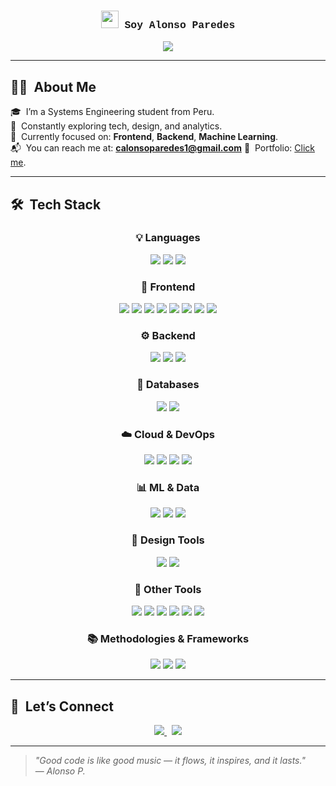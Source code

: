 <h3 align="center" style="font-family: Courier New, monospace;">
  <img src="https://media.giphy.com/media/hvRJCLFzcasrR4ia7z/giphy.gif" width="28">
  Soy Alonso Paredes
</h3>

<p align="center">
  <img src="https://readme-typing-svg.demolab.com?font=Courier+Prime&size=22&duration=4000&pause=2000&color=F5DEB3&center=true&width=435&lines=Systems+Engineering+Student;Building+useful+apps+with+retro+vibes;Learning+every+day+and+coding+with+style" />
</p>

---

## 🧑‍💻 &nbsp;About Me

🎓 &nbsp;I’m a Systems Engineering student from Peru.  
🧠 &nbsp;Constantly exploring tech, design, and analytics.  
📲 &nbsp;Currently focused on: **Frontend**, **Backend**, **Machine Learning**.  
📬 &nbsp;You can reach me at: **calonsoparedes1@gmail.com**
💼 &nbsp;Portfolio: [Click me](https://hxtxrchq.github.io/Portfolio/).  

---

## 🛠️ &nbsp;Tech Stack

<div align="center">

### 💡 Languages
<img src="https://img.shields.io/badge/Python-FFD43B?style=flat-square&logo=python&logoColor=black"/>
<img src="https://img.shields.io/badge/Java-007396?style=flat-square&logo=java&logoColor=white"/>
<img src="https://img.shields.io/badge/C%23-239120?style=flat-square&logo=c-sharp&logoColor=white"/>

### 🎨 Frontend
<img src="https://img.shields.io/badge/HTML5-F4A460?style=flat-square&logo=html5&logoColor=white"/>
<img src="https://img.shields.io/badge/CSS3-FFDEAD?style=flat-square&logo=css3&logoColor=black"/>
<img src="https://img.shields.io/badge/JavaScript-FFD700?style=flat-square&logo=javascript&logoColor=black"/>
<img src="https://img.shields.io/badge/TypeScript-3178C6?style=flat-square&logo=typescript&logoColor=white"/>
<img src="https://img.shields.io/badge/React-708090?style=flat-square&logo=react&logoColor=61DAFB"/>
<img src="https://img.shields.io/badge/Angular-DD0031?style=flat-square&logo=angular&logoColor=white"/>
<img src="https://img.shields.io/badge/WordPress-21759B?style=flat-square&logo=wordpress&logoColor=white"/>
<img src="https://img.shields.io/badge/Bootstrap-7952B3?style=flat-square&logo=bootstrap&logoColor=white"/>

### ⚙️ Backend
<img src="https://img.shields.io/badge/Node.js-3CB371?style=flat-square&logo=node.js&logoColor=white"/>
<img src="https://img.shields.io/badge/Spring%20Boot-6DB33F?style=flat-square&logo=springboot&logoColor=white"/>
<img src="https://img.shields.io/badge/Python-3776AB?style=flat-square&logo=python&logoColor=white"/>

### 📁 Databases
<img src="https://img.shields.io/badge/MySQL-DAA520?style=flat-square&logo=mysql&logoColor=white"/>
<img src="https://img.shields.io/badge/PostgreSQL-6A5ACD?style=flat-square&logo=postgresql&logoColor=white"/>

### ☁️ Cloud & DevOps
<img src="https://img.shields.io/badge/Vercel-2F4F4F?style=flat-square&logo=vercel&logoColor=white"/>
<img src="https://img.shields.io/badge/Netlify-20B2AA?style=flat-square&logo=netlify&logoColor=white"/>
<img src="https://img.shields.io/badge/GitHub%20Actions-2088FF?style=flat-square&logo=githubactions&logoColor=white"/>
<img src="https://img.shields.io/badge/Render-46E3B7?style=flat-square&logo=render&logoColor=white"/>

### 📊 ML & Data
<img src="https://img.shields.io/badge/TensorFlow-FF6F00?style=flat-square&logo=tensorflow&logoColor=white"/>
<img src="https://img.shields.io/badge/CNNs-F7A800?style=flat-square&logo=tensorflow&logoColor=white"/>
<img src="https://img.shields.io/badge/PowerBI-F2C811?style=flat-square&logo=powerbi&logoColor=black"/>

### 🎨 Design Tools
<img src="https://img.shields.io/badge/Figma-D2691E?style=flat-square&logo=figma&logoColor=white"/>
<img src="https://img.shields.io/badge/Photoshop-31A8FF?style=flat-square&logo=adobephotoshop&logoColor=white"/>

### 🧰 Other Tools
<img src="https://img.shields.io/badge/Git-F05032?style=flat-square&logo=git&logoColor=white"/>
<img src="https://img.shields.io/badge/GitHub-000000?style=flat-square&logo=github&logoColor=white"/>
<img src="https://img.shields.io/badge/Jira-0052CC?style=flat-square&logo=jira&logoColor=white"/>
<img src="https://img.shields.io/badge/Postman-FF6C37?style=flat-square&logo=postman&logoColor=white"/>
<img src="https://img.shields.io/badge/Arduino-00979D?style=flat-square&logo=arduino&logoColor=white"/>
<img src="https://img.shields.io/badge/Microsoft%20Office-D83B01?style=flat-square&logo=microsoft-office&logoColor=white"/>

### 📚 Methodologies & Frameworks
<img src="https://img.shields.io/badge/Scrum-6DB33F?style=flat-square&logo=scrumalliance&logoColor=white"/>
<img src="https://img.shields.io/badge/XP-003366?style=flat-square&logo=extremeprogramming&logoColor=white"/>
<img src="https://img.shields.io/badge/ITIL%204-4B0082?style=flat-square&logo=itil&logoColor=white"/>

</div>

---

## 📡 &nbsp;Let’s Connect

<p align="center">
  <a href="mailto:calonsoparedes1@gmail.com" target="_blank">
    <img src="https://img.shields.io/badge/Gmail-C14438?style=for-the-badge&logo=gmail&logoColor=white"/>
  </a>
  &nbsp;
  <a href="https://www.instagram.com/alonso_paredess/" target="_blank">
    <img src="https://img.shields.io/badge/Instagram-BF5FFF?style=for-the-badge&logo=instagram&logoColor=white"/>
  </a>
</p>


---

> _"Good code is like good music — it flows, it inspires, and it lasts."_  
> — _Alonso P._

